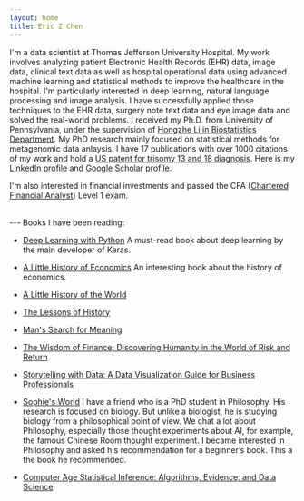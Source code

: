 ```yaml
---
layout: home
title: Eric Z Chen
---
```


I'm a data scientist at Thomas Jefferson University Hospital. My work involves analyzing patient Electronic Health Records (EHR) data, image data, clinical text data as well as hospital operational data using advanced machine learning and statistical methods to improve the healthcare in the hospital. I'm particularly interested in deep learning, natural language processing and image analysis. I have successfully applied those techniques to the EHR data, surgery note text data and eye image data and solved the real-world problems. I received my Ph.D. from University of Pennsylvania, under the supervision of [Hongzhe Li in Biostatistics Department](http://statgene.med.upenn.edu/). My PhD research mainly focused on statistical methods for metagenomic data anlaysis. I have 17 publications with over 1000 citations of my work and hold a [US patent for trisomy 13 and 18 diagnosis](http://www.google.com/patents/EP2825991A4?cl=en). Here is my [LinkedIn profile](https://www.linkedin.com/in/eric-zhang-chen-a31bab16) and [Google Scholar profile](https://scholar.google.com/citations?user=7mrZzpYAAAAJ&hl=en).


 I'm also interested in financial investments and passed the CFA ([Chartered Financial Analyst](https://www.cfainstitute.org/pages/index.aspx)) Level 1 exam.


<br>
---
Books I have been reading:

* [Deep Learning with Python](https://www.amazon.com/gp/product/1617294438/ref=oh_aui_detailpage_o01_s00?ie=UTF8&psc=1)
A must-read book about deep learning by the main developer of Keras.

* [A Little History of Economics](https://www.amazon.com/gp/product/0300206364/ref=oh_aui_detailpage_o07_s00?ie=UTF8&psc=1)
An interesting book about the history of economics. 


* [A Little History of the World](https://www.amazon.com/Little-History-World-Histories/dp/030014332X/ref=sr_1_1?s=books&ie=UTF8&qid=1513996880&sr=1-1&keywords=the+little+history+of+the+world)


* [The Lessons of History](https://www.amazon.com/gp/product/143914995X/ref=oh_aui_detailpage_o02_s00?ie=UTF8&psc=1)


* [Man's Search for Meaning](https://www.amazon.com/gp/product/080701429X/ref=oh_aui_detailpage_o09_s00?ie=UTF8&psc=1)


* [The Wisdom of Finance: Discovering Humanity in the World of Risk and Return](https://www.amazon.com/gp/product/054491113X/ref=oh_aui_detailpage_o07_s00?ie=UTF8&psc=1)

* [Storytelling with Data: A Data Visualization Guide for Business Professionals](https://www.amazon.com/Storytelling-Data-Visualization-Business-Professionals/dp/1119002257/ref=sr_1_1?ie=UTF8&qid=1513996696&sr=8-1&keywords=storytelling+with+data)


* [Sophie's World](https://www.amazon.com/Sophies-World-History-Philosophy-Classics/dp/0374530718)
I have a friend who is a PhD student in Philosophy. His research is focused on biology. But unlike a biologist, he is studying biology from a philosophical point of view. We chat a lot about Philosophy, especially those thought experiments about AI, for example, the famous Chinese Room thought experiment. I became interested in Philosophy and asked his recommendation for a beginner’s book. This a the book he recommended. 


* [Computer Age Statistical Inference: Algorithms, Evidence, and Data Science](https://www.amazon.com/Computer-Age-Statistical-Inference-Mathematical/dp/1107149894)

<!---
<img style="float:left" width="40%" height="40%" src="/image/Certificates/Big_Data_UC-CLT9CTCF.jpg">
<img  width="40%" height="40%" src="/image/Certificates/Big_Data_Hadoop_UC-OPLR5Z3I.jpg">
-->



